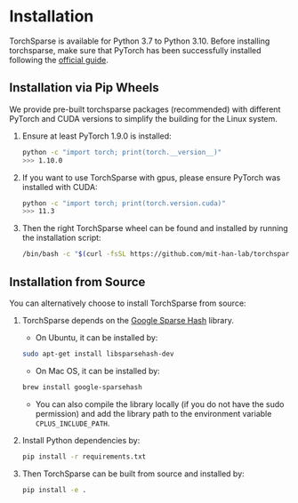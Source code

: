 # Installation

TorchSparse is available for Python 3.7 to Python 3.10. Before installing torchsparse, make sure that PyTorch has been successfully installed following the [official guide](https://pytorch.org/).

## Installation via Pip Wheels

We provide pre-built torchsparse packages (recommended) with different PyTorch and CUDA versions to simplify the building for the Linux system. 

1. Ensure at least PyTorch 1.9.0 is installed:

    ```bash
    python -c "import torch; print(torch.__version__)"
    >>> 1.10.0
    ```

2. If you want to use TorchSparse with gpus, please ensure PyTorch was installed with CUDA:
    ```bash
    python -c "import torch; print(torch.version.cuda)"
    >>> 11.3
    ```

3. Then the right TorchSparse wheel can be found and installed by running the installation script:

    ```bash
    /bin/bash -c "$(curl -fsSL https://github.com/mit-han-lab/torchsparse/blob/master/install.sh)"
    ```

## Installation from Source
You can alternatively choose to install TorchSparse from source:

1. TorchSparse depends on the [Google Sparse Hash](https://github.com/sparsehash/sparsehash) library.

    - On Ubuntu, it can be installed by:

    ```bash
    sudo apt-get install libsparsehash-dev
    ```

    - On Mac OS, it can be installed by:

    ```bash
    brew install google-sparsehash
    ```

    - You can also compile the library locally (if you do not have the sudo permission) and add the library path to the environment variable `CPLUS_INCLUDE_PATH`.

2. Install Python dependencies by:

    ```bash
    pip install -r requirements.txt
    ```

3. Then TorchSparse can be built from source and installed by:

    ```bash
    pip install -e .
    ```